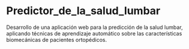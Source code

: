 # Predictor_de_la_salud_lumbar
Desarrollo de una aplicación web para la predicción de la salud lumbar, aplicando técnicas de aprendizaje automático sobre las características biomecánicas de pacientes ortopédicos.
